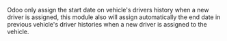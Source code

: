 Odoo only assign the start date on vehicle's drivers history when a new
driver is assigned, this module also will assign automatically the end
date in previous vehicle's driver histories when a new driver is
assigned to the vehicle.
